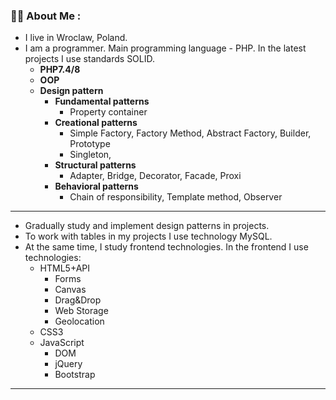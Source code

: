 ### :man_technologist: About Me :
- I live in Wroclaw, Poland. 
- I am a programmer. Main programming language - PHP. In the latest projects I use standards SOLID.
   - __PHP7.4/8__
   - __OOP__
   - __Design pattern__
       - __Fundamental patterns__  
           - Property container  
       - __Creational patterns__  
           - Simple Factory, Factory Method, Abstract Factory, Builder, Prototype  
           - Singleton,  
       - __Structural patterns__  
           - Adapter, Bridge, Decorator, Facade, Proxi
       - __Behavioral patterns__  
           - Chain of responsibility, Template method, Observer
---
- Gradually study and implement design patterns in projects.
- To work with tables in my projects I use technology MySQL.  
- At the same time, I study frontend technologies. In the frontend I use technologies:  
   - HTML5+API  
      - Forms  
      - Canvas  
      - Drag&Drop  
      - Web Storage  
      - Geolocation  
   - CSS3  
   - JavaScript  
      - DOM  
      - jQuery  
      - Bootstrap  

***
